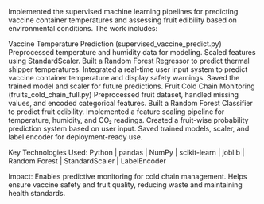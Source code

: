 Implemented the supervised machine learning pipelines for predicting vaccine container temperatures and assessing fruit edibility based on environmental conditions. The work includes:

Vaccine Temperature Prediction (supervised_vaccine_predict.py)
    Preprocessed temperature and humidity data for modeling.
    Scaled features using StandardScaler.
    Built a Random Forest Regressor to predict thermal shipper temperatures.
    Integrated a real-time user input system to predict vaccine container temperature and display safety warnings.
    Saved the trained model and scaler for future predictions.
Fruit Cold Chain Monitoring (fruits_cold_chain_full.py)
    Preprocessed fruit dataset, handled missing values, and encoded categorical features.
    Built a Random Forest Classifier to predict fruit edibility.
    Implemented a feature scaling pipeline for temperature, humidity, and CO₂ readings.
    Created a fruit-wise probability prediction system based on user input.
    Saved trained models, scaler, and label encoder for deployment-ready use.

Key Technologies Used:
Python | pandas | NumPy | scikit-learn | joblib | Random Forest | StandardScaler | LabelEncoder

Impact:
Enables predictive monitoring for cold chain management.
Helps ensure vaccine safety and fruit quality, reducing waste and maintaining health standards.
